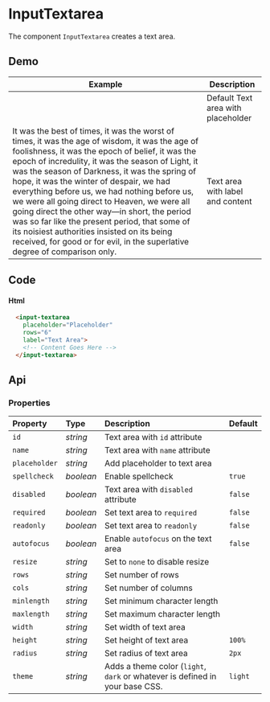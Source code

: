 # InputTextarea

The component `InputTextarea` creates a text area.

## Demo

<table class="example">
  <thead>
    <tr>
      <th>Example</th>
      <th>Description</th>
    </tr>
  </thead>
  <tbody>
    <tr>
      <td><input-textarea placeholder="Type in me"></input-textarea></td>
      <td>
        <span id="textarea-tooltip-1">
          Default Text area with placeholder
        </span>
      </td>
    </tr>
    <tr>
      <td>
        <input-textarea label="Text Area" rows="6" placeholder="Type in me">
It was the best of times, it was the worst of times, it was the age of wisdom, it was the age of foolishness, it was the epoch of belief, it was the epoch of incredulity, it was the season of Light, it was the season of Darkness, it was the spring of hope, it was the winter of despair, we had everything before us, we had nothing before us, we were all going direct to Heaven, we were all going direct the other way—in short, the period was so far like the present period, that some of its noisiest authorities insisted on its being received, for good or for evil, in the superlative degree of comparison only.
        </input-textarea>
      </td>
      <td>
        <span id="textarea-tooltip-2">
          Text area with label and content
        </span>
      </td>
    </tr>
  </tbody>
</table>

## Code

#### Html
```html
  <input-textarea
    placeholder="Placeholder"
    rows="6"
    label="Text Area">
    <!-- Content Goes Here -->
  </input-textarea>
```

## Api

### Properties

| Property | Type | Description | Default |
| :--- | :--- | :--- | :--- |
| `id` | *string* | Text area with `id` attribute | |
| `name` | *string* | Text area with `name` attribute | |
| `placeholder` | *string* | Add placeholder to text area |  |
| `spellcheck` | *boolean* | Enable spellcheck | `true` |
| `disabled` | *boolean* | Text area with `disabled` attribute | `false` |
| `required` | *boolean* | Set text area to `required` | `false` |
| `readonly` | *boolean* | Set text area to `readonly` | `false` |
| `autofocus` | *boolean* | Enable `autofocus` on the text area | `false` |
| `resize` | *string* | Set to `none` to disable resize | |
| `rows` | *string* | Set number of rows |  |
| `cols` | *string* | Set number of columns |  |
| `minlength` | *string* | Set minimum character length |  |
| `maxlength` | *string* | Set maximum character length |  |
| `width` | *string* | Set width of text area |  |
| `height` | *string* | Set height of text area | `100%` |
| `radius` | *string* | Set radius of text area | `2px` |
| `theme` | *string* | Adds a theme color (`light`, `dark` or whatever is defined in your base CSS. | `light` |
